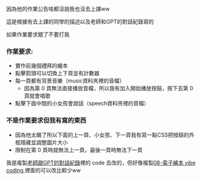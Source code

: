 因為他的作業公告啥都沒說我也沒去上課ww

這是根據有去上課的同學的描述以及老師和GPT的對話紀錄寫的

如果作業要求錯了不要打我

### 作業要求:
- 實作前幾個禮拜的繪本
- 點擊箭頭可以切換上下頁並有計數器
- 每一頁都有背景音樂（music資料夾裡的音檔）
    - 因為第 0 頁無法直接播放音檔，所以我有加入開始播放按鈕，按下去第 0 頁就會唱歌
- 點擊下面中間的小女孩會說話（speech資料夾裡的音檔）

### 不是作業要求但我有寫的東西
- 因為他太醜了所以下面的上一頁、小女孩、下一頁我有寫一點CSS把按鈕的外框隱藏並調整圖片大小
- 限制在第 0 頁時就無法上一頁，最後一頁時無法下一頁

我是複製[老師跟GPT的對話紀錄](https://chatgpt.com/share/671525b2-84e4-8006-a621-9c59ed4c2858)裡的 code 去改的，但好像複製[08-電子繪本 vibe coding
](https://chatgpt.com/share/68f5be6b-9dbc-8006-bd55-276e99cc109e)裡面的可以改比較少ww